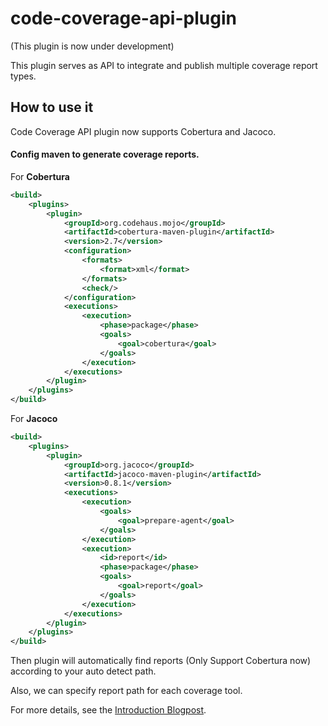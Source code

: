 # code-coverage-api-plugin
(This plugin is now under development)

This plugin serves as API to integrate and publish multiple coverage report types.

## How to use it

Code Coverage API plugin now supports Cobertura and Jacoco.

#### Config maven to generate coverage reports.

For **Cobertura**
```xml
<build>
    <plugins>
        <plugin>
            <groupId>org.codehaus.mojo</groupId>
            <artifactId>cobertura-maven-plugin</artifactId>
            <version>2.7</version>
            <configuration>
                <formats>
                    <format>xml</format>
                </formats>
                <check/>
            </configuration>
            <executions>
                <execution>
                    <phase>package</phase>
                    <goals>
                        <goal>cobertura</goal>
                    </goals>
                </execution>
            </executions>
        </plugin>
    </plugins>
</build>
```

For **Jacoco**
```xml
<build>
    <plugins>
        <plugin>
            <groupId>org.jacoco</groupId>
            <artifactId>jacoco-maven-plugin</artifactId>
            <version>0.8.1</version>
            <executions>
                <execution>
                    <goals>
                        <goal>prepare-agent</goal>
                    </goals>
                </execution>
                <execution>
                    <id>report</id>
                    <phase>package</phase>
                    <goals>
                        <goal>report</goal>
                    </goals>
                </execution>
            </executions>
        </plugin>
    </plugins>
</build>
```

Then plugin will automatically find reports (Only Support Cobertura now) according to your auto detect path.

Also, we can specify report path for each coverage tool.

For more details, see the [Introduction Blogpost](https://jenkins.io/blog/2018/06/13/code-coverage-api-plugin/).

